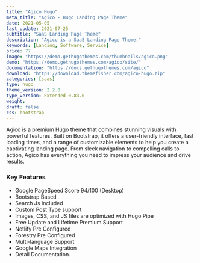 ```yaml
---
title: "Agico Hugo"
meta_title: "Agico - Hugo Landing Page Theme"
date: 2021-05-05
last_update: 2021-07-25
subtitle: "SaaS Landing Page Theme"
description: "Agico is a SaaS Landing Page Theme."
keywords: [Landing, Software, Service]
price: 77
image: "https://demo.gethugothemes.com/thumbnails/agico.png"
demo: "https://demo.gethugothemes.com/agico/site/"
documentation: "https://docs.gethugothemes.com/agico"
download: "https://download.themefisher.com/agico-hugo.zip"
categories: [saas]
type: hugo
theme_version: 2.2.0
type_version: Extended 0.83.0
weight: 
draft: false
css: bootstrap
---
```


Agico is a premium Hugo theme that combines stunning visuals with powerful features. Built on Bootstrap, it offers a user-friendly interface, fast loading times, and a range of customizable elements to help you create a captivating landing page. From sleek navigation to compelling calls to action, Agico has everything you need to impress your audience and drive results.

### Key Features

- Google PageSpeed Score 94/100 (Desktop)
- Bootstrap Based
- Search Js Included
- Custom Post Type support
- Images, CSS, and JS files are optimized with Hugo Pipe
- Free Update and Lifetime Premium Support
- Netlify Pre Configured
- Forestry Pre Configured
- Multi-language Support
- Google Maps Integration
- Detail Documentation.